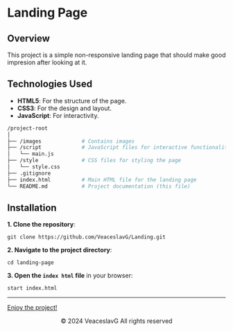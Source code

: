# Landing Page

## Overview

This project is a simple non-responsive landing page that should make good impresion after looking at it.

## Technologies Used

- **HTML5**: For the structure of the page.
- **CSS3**: For the design and layout.
- **JavaScript**: For interactivity.

```bash
/project-root
│
├── /images             # Contains images
├── /script             # JavaScript files for interactive functionality
│   └── main.js
├── /style              # CSS files for styling the page
│   └── style.css
├── .gitignore
├── index.html          # Main HTML file for the landing page
└── README.md           # Project documentation (this file)
```

## Installation

**1. Clone the repository**:

```
git clone https://github.com/VeaceslavG/Landing.git
```

**2. Navigate to the project directory**:

```
cd landing-page
```

**3. Open the `index html` file** in your browser:

```
start index.html
```

---

[Enjoy the project!][1]

[1]: https://veaceslavg.github.io/Landing/

<div align=center>© 2024 VeaceslavG All rights reserved</div>

